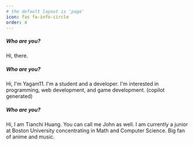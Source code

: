 ```yaml
---
# the default layout is 'page'
icon: fas fa-info-circle
order: 4
---
```


<!-- > Add Markdown syntax content to file `_tabs/about.md`{: .filepath } and it will show up on this page.
{: .prompt-tip } -->

<h5>Who are you?</h5>
<p>Hi, there.</p>
<h5>Who are you?</h5>
<p>Hi, I'm Yagam11. I'm a student and a developer. I'm interested in programming, web development, and game development. (copilot generated)</p>
<h5>Who are you?</h5>
<p>Hi, I am Tianchi Huang. You can call me John as well. I am currently a junior at Boston University concentrating in Math and Computer Science. Big fan of anime and music.</p>